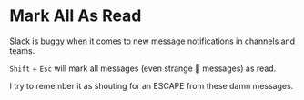 # Mark All As Read

Slack is buggy when it comes to new message notifications in channels and teams.

`Shift` + `Esc` will mark all messages (even strange :ghost: messages) as read.

I try to remember it as shouting for an ESCAPE from these damn messages.
